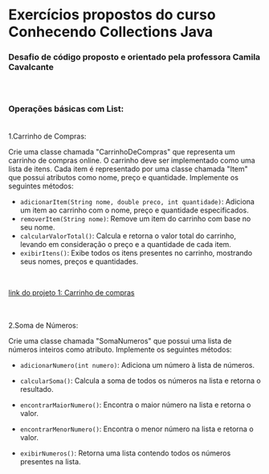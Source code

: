 # Exercícios propostos do curso Conhecendo Collections Java 
### Desafio de código proposto e orientado pela professora Camila Cavalcante<br><br><br>

### Operações básicas com List:<br><br>

1.Carrinho de Compras:

<p>Crie uma classe chamada "CarrinhoDeCompras" que representa um carrinho de compras online. O carrinho deve ser implementado como uma lista de itens. Cada item é representado por uma classe chamada "Item" que possui atributos como nome, preço e quantidade. Implemente os seguintes métodos:

- `adicionarItem(String nome, double preco, int quantidade)`: Adiciona um item ao carrinho com o nome, preço e quantidade especificados.
- `removerItem(String nome)`: Remove um item do carrinho com base no seu nome.
- `calcularValorTotal()`: Calcula e retorna o valor total do carrinho, levando em consideração o preço e a quantidade de cada item.
- `exibirItens()`: Exibe todos os itens presentes no carrinho, mostrando seus nomes, preços e quantidades.
</p>

<br>

[link do projeto 1: Carrinho de compras](https://github.com/N3onKn1gh7/bootcamp-java-2024-dio/tree/main/src/exercicios/collections/list/operacoesBasicas)<br><br><br>

2.Soma de Números: 

<p>Crie uma classe chamada "SomaNumeros" que possui uma lista de números inteiros como atributo. Implemente os seguintes métodos:

- `adicionarNumero(int numero)`: Adiciona um número à lista de números.
- `calcularSoma()`: Calcula a soma de todos os números na lista e retorna o resultado.
- `encontrarMaiorNumero()`: Encontra o maior número na lista e retorna o valor.
- `encontrarMenorNumero()`: Encontra o menor número na lista e retorna o valor.
- `exibirNumeros()`: Retorna uma lista contendo todos os números presentes na lista.

  <br>

